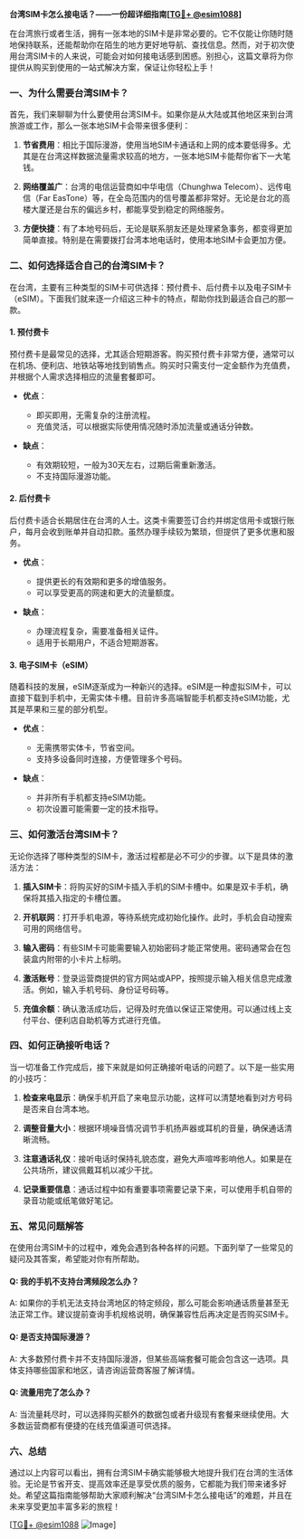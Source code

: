 **台湾SIM卡怎么接电话？——一份超详细指南[[TG💪+ @esim1088](https://t.me/s/esim1088)]**

在台湾旅行或者生活，拥有一张本地的SIM卡是非常必要的。它不仅能让你随时随地保持联系，还能帮助你在陌生的地方更好地导航、查找信息。然而，对于初次使用台湾SIM卡的人来说，可能会对如何接电话感到困惑。别担心，这篇文章将为你提供从购买到使用的一站式解决方案，保证让你轻松上手！

### **一、为什么需要台湾SIM卡？**

首先，我们来聊聊为什么要使用台湾SIM卡。如果你是从大陆或其他地区来到台湾旅游或工作，那么一张本地SIM卡会带来很多便利：

1. **节省费用**：相比于国际漫游，使用当地SIM卡通话和上网的成本要低得多。尤其是在台湾这样数据流量需求较高的地方，一张本地SIM卡能帮你省下一大笔钱。
   
2. **网络覆盖广**：台湾的电信运营商如中华电信（Chunghwa Telecom）、远传电信（Far EasTone）等，在全岛范围内的信号覆盖都非常好。无论是台北的高楼大厦还是台东的偏远乡村，都能享受到稳定的网络服务。

3. **方便快捷**：有了本地号码后，无论是联系朋友还是处理紧急事务，都变得更加简单直接。特别是在需要拨打台湾本地电话时，使用本地SIM卡会更加方便。

### **二、如何选择适合自己的台湾SIM卡？**

在台湾，主要有三种类型的SIM卡可供选择：预付费卡、后付费卡以及电子SIM卡（eSIM）。下面我们就来逐一介绍这三种卡的特点，帮助你找到最适合自己的那一款。

#### **1. 预付费卡**

预付费卡是最常见的选择，尤其适合短期游客。购买预付费卡非常方便，通常可以在机场、便利店、地铁站等地找到销售点。购买时只需支付一定金额作为充值费，并根据个人需求选择相应的流量套餐即可。

- **优点**：
  - 即买即用，无需复杂的注册流程。
  - 充值灵活，可以根据实际使用情况随时添加流量或通话分钟数。
  
- **缺点**：
  - 有效期较短，一般为30天左右，过期后需重新激活。
  - 不支持国际漫游功能。

#### **2. 后付费卡**

后付费卡适合长期居住在台湾的人士。这类卡需要签订合约并绑定信用卡或银行账户，每月会收到账单并自动扣款。虽然办理手续较为繁琐，但提供了更多优惠和服务。

- **优点**：
  - 提供更长的有效期和更多的增值服务。
  - 可以享受更高的网速和更大的流量额度。
  
- **缺点**：
  - 办理流程复杂，需要准备相关证件。
  - 适用于长期用户，不适合短期游客。

#### **3. 电子SIM卡（eSIM）**

随着科技的发展，eSIM逐渐成为一种新兴的选择。eSIM是一种虚拟SIM卡，可以直接下载到手机中，无需实体卡槽。目前许多高端智能手机都支持eSIM功能，尤其是苹果和三星的部分机型。

- **优点**：
  - 无需携带实体卡，节省空间。
  - 支持多设备同时连接，方便管理多个号码。
  
- **缺点**：
  - 并非所有手机都支持eSIM功能。
  - 初次设置可能需要一定的技术指导。

### **三、如何激活台湾SIM卡？**

无论你选择了哪种类型的SIM卡，激活过程都是必不可少的步骤。以下是具体的激活方法：

1. **插入SIM卡**：将购买好的SIM卡插入手机的SIM卡槽中。如果是双卡手机，确保将其插入指定的卡槽位置。

2. **开机联网**：打开手机电源，等待系统完成初始化操作。此时，手机会自动搜索可用的网络信号。

3. **输入密码**：有些SIM卡可能需要输入初始密码才能正常使用。密码通常会在包装盒内附带的小卡片上标明。

4. **激活账号**：登录运营商提供的官方网站或APP，按照提示输入相关信息完成激活。例如，输入手机号码、身份证号码等。

5. **充值余额**：确认激活成功后，记得及时充值以保证正常使用。可以通过线上支付平台、便利店自助机等方式进行充值。

### **四、如何正确接听电话？**

当一切准备工作完成后，接下来就是如何正确接听电话的问题了。以下是一些实用的小技巧：

1. **检查来电显示**：确保手机开启了来电显示功能，这样可以清楚地看到对方号码是否来自台湾本地。

2. **调整音量大小**：根据环境噪音情况调节手机扬声器或耳机的音量，确保通话清晰流畅。

3. **注意通话礼仪**：接听电话时保持礼貌态度，避免大声喧哗影响他人。如果是在公共场所，建议佩戴耳机以减少干扰。

4. **记录重要信息**：通话过程中如有重要事项需要记录下来，可以使用手机自带的录音功能或纸笔做好笔记。

### **五、常见问题解答**

在使用台湾SIM卡的过程中，难免会遇到各种各样的问题。下面列举了一些常见的疑问及其答案，希望能对你有所帮助。

#### Q: 我的手机不支持台湾频段怎么办？
A: 如果你的手机无法支持台湾地区的特定频段，那么可能会影响通话质量甚至无法正常工作。建议提前查询手机规格说明，确保兼容性后再决定是否购买SIM卡。

#### Q: 是否支持国际漫游？
A: 大多数预付费卡并不支持国际漫游，但某些高端套餐可能会包含这一选项。具体支持哪些国家和地区，请咨询运营商客服了解详情。

#### Q: 流量用完了怎么办？
A: 当流量耗尽时，可以选择购买额外的数据包或者升级现有套餐来继续使用。大多数运营商都有便捷的在线充值渠道可供选择。

### **六、总结**

通过以上内容可以看出，拥有台湾SIM卡确实能够极大地提升我们在台湾的生活体验。无论是节省开支、提高效率还是享受优质的服务，它都能为我们带来诸多好处。希望这篇指南能够帮助大家顺利解决“台湾SIM卡怎么接电话”的难题，并且在未来享受更加丰富多彩的旅程！

[[TG💪+ @esim1088](https://t.me/s/esim1088) ![Image](https://i.postimg.cc/4NQfJmqS/Snipaste-2025-05-13-00-14-12.png)]